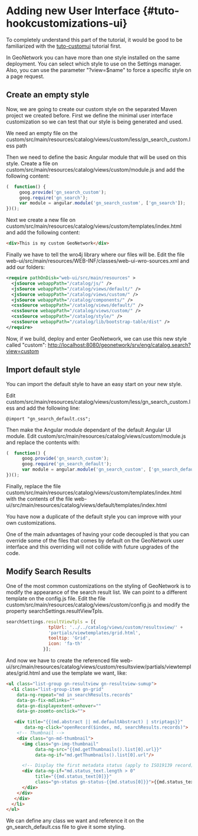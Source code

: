 # Adding new User Interface {#tuto-hookcustomizations-ui}

To completely understand this part of the tutorial, it would be good to be familiarized with the [tuto-customui](tuto-customui.md) tutorial first.

In GeoNetwork you can have more than one style installed on the same deployment. You can select which style to use on the Settings manager. Also, you can use the parameter "?view=\$name" to force a specific style on a page request.

## Create an empty style

Now, we are going to create our custom style on the separated Maven project we created before. First we define the minimal user interface customization so we can test that our style is being generated and used.

We need an empty file on the custom/src/main/resources/catalog/views/custom/less/gn_search_custom.less path

Then we need to define the basic Angular module that will be used on this style. Create a file on custom/src/main/resources/catalog/views/custom/module.js and add the following content:

``` javascript
(  function() {
     goog.provide('gn_search_custom');
     goog.require('gn_search');
     var module = angular.module('gn_search_custom', ['gn_search']);
})();
```

Next we create a new file on custom/src/main/resources/catalog/views/custom/templates/index.html and add the following content:

``` html
<div>This is my custom GeoNetwork</div>
```

Finally we have to tell the wro4j library where our files will be. Edit the file web-ui/src/main/resources/WEB-INF/classes/web-ui-wro-sources.xml and add our folders:

``` xml
<require pathOnDisk="web-ui/src/main/resources" >
  <jsSource webappPath="/catalog/js/" />
  <jsSource webappPath="/catalog/views/default/" />
  <jsSource webappPath="/catalog/views/custom/" />
  <jsSource webappPath="/catalog/components/" />
  <cssSource webappPath="/catalog/views/default/" />
  <cssSource webappPath="/catalog/views/custom/" />
  <cssSource webappPath="/catalog/style/" />
  <cssSource webappPath="/catalog/lib/bootstrap-table/dist" />
</require>
```

Now, if we build, deploy and enter GeoNetwork, we can use this new style called "custom": <http://localhost:8080/geonetwork/srv/eng/catalog.search?view=custom>

## Import default style

You can import the default style to have an easy start on your new style.

Edit custom/src/main/resources/catalog/views/custom/less/gn_search_custom.less and add the following line:

``` less
@import "gn_search_default.css";
```

Then make the Angular module dependant of the default Angular UI module. Edit custom/src/main/resources/catalog/views/custom/module.js and replace the contents with:

``` javascript
(  function() {
      goog.provide('gn_search_custom');
      goog.require('gn_search_default');
      var module = angular.module('gn_search_custom', ['gn_search_default']);
})();
```

Finally, replace the file custom/src/main/resources/catalog/views/custom/templates/index.html with the contents of the file web-ui/src/main/resources/catalog/views/default/templates/index.html

You have now a duplicate of the default style you can improve with your own customizations.

One of the main advantages of having your code decoupled is that you can override some of the files that comes by default on the GeoNetwork user interface and this overriding will not collide with future upgrades of the code.

## Modify Search Results

One of the most common customizations on the styling of GeoNetwork is to modify the appearance of the search result list. We can point to a different template on the config.js file. Edit the file custom/src/main/resources/catalog/views/custom/config.js and modify the property searchSettings.resultViewTpls.

``` javascript
searchSettings.resultViewTpls = [{
                tplUrl: '../../catalog/views/custom/resultsview/' +
                'partials/viewtemplates/grid.html',
                tooltip: 'Grid',
                icon: 'fa-th'
              }];
```

And now we have to create the referenced file web-ui/src/main/resources/catalog/views/custom/resultsview/partials/viewtemplates/grid.html and use the template we want, like:

``` html
<ul class="list-group gn-resultview gn-resultview-sumup">
  <li class="list-group-item gn-grid"
    data-ng-repeat="md in searchResults.records"
    data-gn-fix-mdlinks=""
    data-gn-displayextent-onhover=""
    data-gn-zoomto-onclick="">

   <div title="{{(md.abstract || md.defaultAbstract) | striptags}}"
       data-ng-click="openRecord($index, md, searchResults.records)">
    <!-- Thumbnail -->
    <div class="gn-md-thumbnail">
      <img class="gn-img-thumbnail"
           data-ng-src="{{md.getThumbnails().list[0].url}}"
           data-ng-if="md.getThumbnails().list[0].url"/>

      <!-- Display the first metadata status (apply to ISO19139 record) -->
      <div data-ng-if="md.status_text.length > 0"
           title="{{md.status_text[0]}}"
           class="gn-status gn-status-{{md.status[0]}}">{{md.status_text[0]}}
      </div>
    </div>
   </div>
  </li>
</ul>
```

We can define any class we want and reference it on the gn_search_default.css file to give it some styling.
